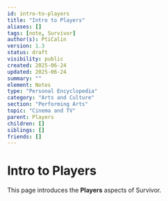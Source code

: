 ```yaml
---
id: intro-to-players
title: "Intro to Players"
aliases: []
tags: [note, Survivor]
author(s): PtiCalin
version: 1.3
status: draft
visibility: public
created: 2025-06-24
updated: 2025-06-24
summary: ""
element: Notes
type: "Personal Encyclopedia"
category: "Arts and Culture"
section: "Performing Arts"
topic: "Cinema and TV"
parent: Players
children: []
siblings: []
friends: []
---
```

# Intro to Players

This page introduces the **Players** aspects of Survivor.
